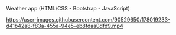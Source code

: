 Weather app (HTML/CSS - Bootstrap - JavaScript)

https://user-images.githubusercontent.com/90529650/178019233-d41b42a8-f83a-455a-94e5-eb8fdaa0dfd9.mp4

